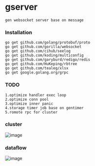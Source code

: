 # gserver
```
gen websocket server base on message
```
### Installation
```
go get github.com/golang/protobuf/proto
go get github.com/gorilla/websocket
go get github.com/cihub/seelog
go get github.com/koding/multiconfig
go get github.com/garyburd/redigo/redis
go get github.com/HuKeping/rbtree
go get github.com/tealeg/xlsx
go get google.golang.org/grpc
```
### TODO
```
1.optimize handler exec loop
2.optimize conn pool
3.optimize inner panic
4.storage timer job base on gentimer
5.romote rpc for cluster
```
### cluster
![image](https://github.com/gfandada/gserver/blob/master/png/cluster.png)
### dataflow
![image](https://github.com/gfandada/gserver/blob/master/png/dataflow.png)
